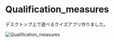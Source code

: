 ﻿# Qualification_measures
デスクトップ上で遊べるクイズアプリ作りました。

![Qualification_measures](https://user-images.githubusercontent.com/87839643/205434171-2275abf7-93ac-4e1b-a810-a6f1e878f930.gif)
